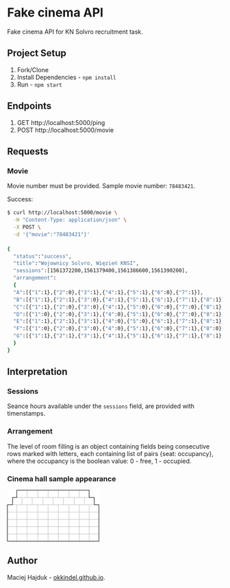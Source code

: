 # Fake cinema API

Fake cinema API for KN Solvro recruitment task.

## Project Setup

1. Fork/Clone
1. Install Dependencies - `npm install`
1. Run - `npm start`

## Endpoints

1. GET http://localhost:5000/ping
1. POST http://localhost:5000/movie

## Requests

### Movie

Movie number must be provided. Sample movie number: `78483421`.

Success:

```sh
$ curl http://localhost:5000/movie \
  -H "Content-Type: application/json" \
  -X POST \
  -d '{"movie":"78483421"}'

{
  "status":"success",
  "title":"Wojownicy Solvro, Więzień KNSI",
  "sessions":[1561372200,1561379400,1561386600,1561390200],
  "arrangement":
  {
  "A":[{"1":1},{"2":0},{"3":1},{"4":1},{"5":1},{"6":0},{"7":1}],
  "B":[{"1":1},{"2":1},{"3":0},{"4":1},{"5":1},{"6":1},{"7":1},{"8":1}],
  "C":[{"1":1},{"2":0},{"3":0},{"4":1},{"5":0},{"6":0},{"7":0},{"8":1},{"9":0}],
  "D":[{"1":0},{"2":0},{"3":1},{"4":0},{"5":1},{"6":0},{"7":0},{"8":1},{"9":0}],
  "E":[{"1":1},{"2":1},{"3":1},{"4":0},{"5":0},{"6":1},{"7":1},{"8":1},{"9":0}],
  "F":[{"1":0},{"2":0},{"3":0},{"4":0},{"5":1},{"6":0},{"7":1},{"8":0},{"9":0}],
  "G":[{"1":1},{"2":1},{"3":1},{"4":1},{"5":1},{"6":1},{"7":1},{"8":1},{"9":1}]}
  }
}
```

## Interpretation

### Sessions

Seance hours available under the `sessions` field, are provided with timenstamps.

### Arrangement

The level of room filling is an object containing fields being consecutive rows marked with letters, each containing list of pairs {seat: occupancy}, where the occupancy is the boolean value: 0 - free, 1 - occupied.

### Cinema hall sample appearance

![cinema](./hall.png)

## Author

Maciej Hajduk - [okkindel.github.io](http://okkindel.github.io).
